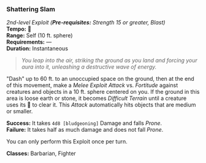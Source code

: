 ### Shattering Slam
*2nd-level Exploit (**Pre-requisites:** Strength 15 or greater, Blast)*  
**Tempo:** 🔺  
**Range:** Self (10 ft. sphere)  
**Requirements:** —  
**Duration:** Instantaneous  

> *You leap into the air, striking the ground as you land and forcing your aura into it, unleashing a destructive wave of energy.*

"Dash" up to 60 ft. to an unoccupied space on the ground, then at the end of this movement, make a *Melee Exploit Attack* vs. *Fortitude* against creatures and objects in a 10 ft. sphere centered on you. If the ground in this area is loose earth or stone, it becomes *Difficult Terrain* until a creature uses its 🔷 to clear it. This *Attack* automatically hits objects that are medium or smaller.

**Success:** It takes `4d8 [bludgeoning]` Damage and falls *Prone*.  
**Failure:** It takes half as much damage and does not fall *Prone*.  

You can only perform this Exploit once per turn.

**Classes:** Barbarian, Fighter
